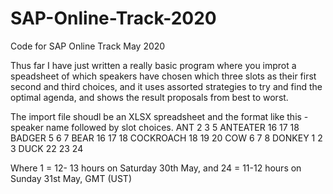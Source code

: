 # SAP-Online-Track-2020
Code for SAP Online Track May 2020

Thus far I have just written a really basic program where you improt a speadsheet of which speakers have chosen which three slots as their first second and third choices, and it uses assorted strategies to try and find the optimal agenda, and shows the result proposals from best to worst.

The import file shoudl be an XLSX spreadsheet and the format like this - speaker name followed by slot choices.
ANT     	  2	  3	  5
ANTEATER	  16	17	18
BADGER	    5	  6	  7
BEAR	      16	17	18
COCKROACH	  18	19	20
COW	        6	  7	  8
DONKEY    	1	  2	  3
DUCK	      22	23	24

Where 1 = 12- 13 hours on Saturday 30th May, and 24 = 11-12 hours on Sunday 31st May, GMT (UST)
